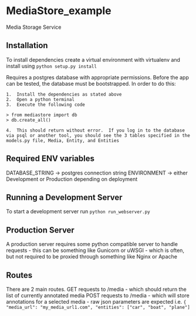 # MediaStore_example
Media Storage Service

## Installation

To install dependencies create a virtual environment with virtualenv and install using ```python setup.py install```

Requires a postgres database with appropriate permissions.  Before the app can be tested, the database must be bootstrapped.  In order to do this:
```
1.  Install the dependencies as stated above
2.  Open a python terminal 
3.  Execute the following code

> from mediastore import db
> db.create_all()

4.  This should return without error.  If you log in to the database via psql or another tool, you should see the 3 tables specified in the models.py file, Media, Entity, and Entities
```

## Required ENV variables
DATABASE_STRING -> postgres connection string
ENVIRONMENT -> either Development or Production depending on deployment


## Running a Development Server
To start a development server run ```python run_webserver.py```


## Production Server
A production server requires some python compatible server to handle requests - this can be something like Gunicorn or uWSGI - which is often, but not required to be proxied through something like Nginx or Apache


## Routes
There are 2 main routes.
GET requests to /media - which should return the list of currently annotated media
POST requests to /media - which will store annotations for a selected media - raw json parameters are expected i.e.
```{ "media_url": "my_media_url1.com", "entities": ["car", "boat", "plane"]```


